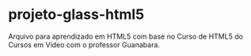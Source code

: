 projeto-glass-html5
===================
Arquivo para aprendizado em HTML5 com base no Curso de HTML5 do Cursos em Vídeo com o professor Guanabara. 
